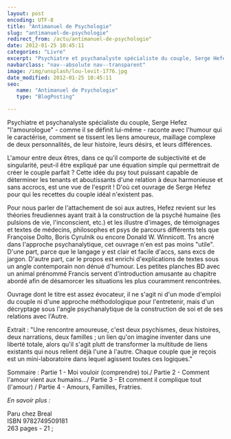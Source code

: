 ```yaml
---
layout: post
encoding: UTF-8
title: "Antimanuel de Psychologie"
slug: "antimanuel-de-psychologie"
redirect_from: /actu/antimanuel-de-psychologie"
date: 2012-01-25 10:45:11
categories: "Livre"
excerpt: "Psychiatre et psychanalyste spécialiste du couple, Serge Hefez 'l'amourologue' - comme il se définit lui-même - raconte avec l'humour qui le caractérise, comment se tissent les liens amoureux, maillage complexe de deux personnalités, de leur histoire, leurs désirs, et leurs différences."
navbarclass: "nav--absolute nav--transparent"
image: /img/unsplash/lou-levit-1776.jpg
date_modified: 2012-01-25 10:45:11
seo:
   name: "Antimanuel de Psychologie"
   type: "BlogPosting"

---
```

Psychiatre et psychanalyste spécialiste du couple, Serge Hefez "l'amourologue" - comme il se définit lui-même - raconte avec l'humour qui le caractérise, comment se tissent les liens amoureux, maillage complexe de deux personnalités, de leur histoire, leurs désirs, et leurs différences.
  
L'amour entre deux êtres, dans ce qu'il comporte de subjectivité et de singularité, peut-il être expliqué par une équation simple qui permettrait de créer le couple parfait ? Cette idée du psy tout puissant capable de déterminer les tenants et aboutissants d'une relation à deux harmonieuse et sans accrocs, est une vue de l'esprit ! D'où cet ouvrage de Serge Hefez pour qui les recettes du couple idéal n'existent pas.   
  
Pour nous parler de l'attachement de soi aux autres, Hefez revient sur les théories freudiennes ayant trait à la construction de la psyché humaine (les pulsions de vie, l'inconscient, etc.) et les illustre d'images, de témoignages et textes de médecins, philosophes et psys de parcours différents tels que Françoise Dolto, Boris Cyrulnik ou encore Donald W. Winnicott. Trs ancré dans l'approche psychanalytique, cet ouvrage n'en est pas moins "utile". D'une part, parce que le langage y est clair et facile d'accs, sans excs de jargon. D'autre part, car le propos est enrichi d'explications de textes sous un angle contemporain non dénué d'humour. Les petites planches BD avec un animal prénommé Francis servent d'introduction amusante au chapitre abordé afin de désamorcer les situations les plus couramment rencontrées.  
  
Ouvrage dont le titre est assez évocateur, il ne s'agit ni d'un mode d'emploi du couple ni d'une approche méthodologique pour l'entretenir, mais d'un décryptage sous l'angle psychanalytique de la construction de soi et de ses relations avec l'Autre.  
  
Extrait : "Une rencontre amoureuse, c'est deux psychismes, deux histoires, deux narrations, deux familles ; un lien qu'on imagine inventer dans une liberté totale, alors qu'il s'agit plutt de transformer la multitude de liens existants qui nous relient déjà l'une à l'autre. Chaque couple que je reçois est un mini-laboratoire dans lequel agissent toutes ces logiques."  
  
Sommaire : Partie 1 - Moi vouloir (comprendre) toi./ Partie 2 - Comment l'amour vient aux humains.../ Partie 3 - Et comment il complique tout (l'amour) / Partie 4 - Amours, Familles, Fratries.  
  
_En savoir plus :_   
  
Paru chez Breal  
ISBN 9782749509181  
263 pages - 21 ;